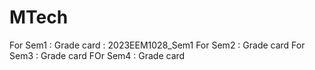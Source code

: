 # MTech
For Sem1 : Grade card : 2023EEM1028_Sem1
For Sem2 : Grade card
For Sem3 : Grade card
FOr Sem4 : Grade card
